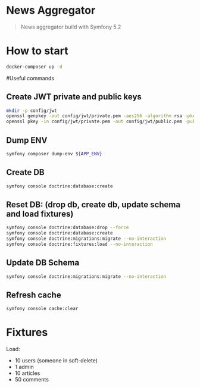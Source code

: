 # News Aggregator

> News aggregator build with Symfony 5.2

# How to start

```bash
docker-composer up -d
```

#Useful commands

## Create JWT private and public keys
```bash
mkdir -p config/jwt
openssl genpkey -out config/jwt/private.pem -aes256 -algorithm rsa -pkeyopt rsa_keygen_bits:4096 -pass pass:${JWT_PASSPHRASE}
openssl pkey -in config/jwt/private.pem -out config/jwt/public.pem -pubout -passin pass:${JWT_PASSPHRASE}
```

## Dump ENV
```bash
symfony composer dump-env ${APP_ENV}
```

## Create DB
```bash
symfony console doctrine:database:create
```

## Reset DB: (drop db, create db, update schema and load fixtures)
```bash
symfony console doctrine:database:drop --force
symfony console doctrine:database:create
symfony console doctrine:migrations:migrate --no-interaction
symfony console doctrine:fixtures:load --no-interaction
```

## Update DB Schema
```bash
symfony console doctrine:migrations:migrate --no-interaction
```

## Refresh cache
```bash
symfony console cache:clear
```

# Fixtures

Load:

* 10 users (someone in soft-delete)
* 1 admin
* 10 articles
* 50 comments